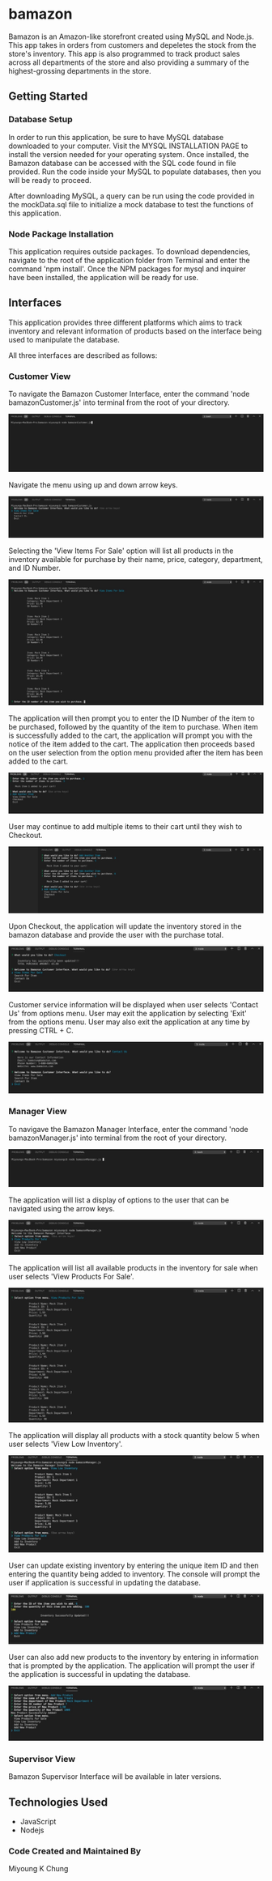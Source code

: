# bamazon
Bamazon is an Amazon-like storefront created using MySQL and Node.js. This app takes in orders from customers and depeletes the stock from the store's inventory. This app is also programmed to track product sales across all departments of the store and also providing a summary of the highest-grossing departments in the store. 

## Getting Started 
### Database Setup
In order to run this application, be sure to have MySQL database downloaded to your computer. Visit the MYSQL INSTALLATION PAGE to install the version needed for your operating system. Once installed, the Bamazon database can be accessed with the SQL code found in file provided. Run the code inside your MySQL to populate databases, then you will be ready to proceed.

After downloading MySQL, a query can be run using the code provided in the mockData.sql file to initialize a mock database to test the functions of this application. 

### Node Package Installation 
This application requires outside packages. To download dependencies, navigate to the root of the application folder from Terminal and enter the command 'npm install'. 
Once the NPM packages for mysql and inquirer have been installed, the application will be ready for use. 

## Interfaces
This application provides three different platforms which aims to track inventory and relevant information of products based on the interface being used to manipulate the database. 

All three interfaces are described as follows: 

### Customer View
To navigate the Bamazon Customer Interface, enter the command 'node bamazonCustomer.js' into terminal from the root of your directory. 

<img src="./images/bc1.jpg">

Navigate the menu using up and down arrow keys. 

<img src="./images/bc2.jpg">

Selecting the 'View Items For Sale' option will list all products in the inventory available for purchase by their name, price, category, department, and ID Number. 

<img src="./images/bc3.jpg">

The application will then prompt you to enter the ID Number of the item to be purchased, followed by the quantity of the item to purchase. When item is successfully added to the cart, the application will prompt you with the notice of the item added to the cart. The application then proceeds based on the user selection from the option menu provided after the item has been added to the cart.

<img src="./images/bc4.jpg">

User may continue to add multiple items to their cart until they wish to Checkout. 

<img src="./images/bc5.jpg">

Upon Checkout, the application will update the inventory stored in the bamazon database and provide the user with the purchase total. 

<img src="./images/bc6.jpg">

Customer service information will be displayed when user selects 'Contact Us' from options menu. 
User may exit the application by selecting 'Exit' from the options menu. User may also exit the application at any time by pressing CTRL + C. 

<img src="./images/bc7.jpg">


### Manager View
To navigave the Bamazon Manager Interface, enter the command 'node bamazonManager.js' into terminal from the root of your directory.

<img src="./images/bm1.jpg">

The application will list a display of options to the user that can be navigated using the arrow keys. 

<img src="./images/bm2.jpg">

The application will list all available products in the inventory for sale when user selects 'View Products For Sale'. 

<img src="./images/bm3.jpg">

The application will display all products with a stock quantity below 5 when user selects 'View Low Inventory'. 

<img src="./images/bm4.jpg">

User can update existing inventory by entering the unique item ID and then entering the quantity being added to inventory. The console will prompt the user if application is successful in updating the database. 

<img src="./images/bm5.jpg">

User can also add new products to the inventory by entering in information that is prompted by the application. The application will prompt the user if the application is successful in updating the database. 

<img src="./images/bm6.jpg">

### Supervisor View

Bamazon Supervisor Interface will be available in later versions. 

## Technologies Used 
* JavaScript
* Nodejs

### Code Created and Maintained By 
Miyoung K Chung 


